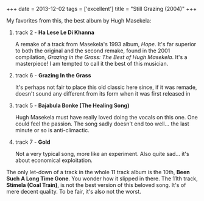 +++
date = 2013-12-02
tags = ['excellent']
title = "Still Grazing (2004)"
+++

My favorites from this, the best album by Hugh Masekela:

1.  track 2 - **Ha Lese Le Di Khanna**

    A remake of a track from Masekela\'s 1993 album, *Hope*. It\'s far
    superior to both the original and the second remake, found in the
    2001 compilation, *Grazing in the Grass: The Best of Hugh Masekela*.
    It\'s a masterpiece! I am tempted to call it the best of this
    musician.

2.  track 6 - **Grazing In the Grass**

    It\'s perhaps not fair to place this old classic here since, if it
    was remade, doesn\'t sound any different from its form when it was
    first released in

3.  track 5 - **Bajabula Bonke (The Healing Song)**

    Hugh Masekela must have really loved doing the vocals on this one.
    One could feel the passion. The song sadly doesn\'t end too well\...
    the last minute or so is anti-climactic.

4.  track 7 - **Gold**

    Not a very typical song, more like an experiment. Also quite sad\...
    it\'s about economical exploitation.

The only let-down of a track in the whole 11 track album is the 10th,
**Been Such A Long Time Gone**. You wonder how it slipped in there. The
11th track, **Stimela (Coal Train)**, is not the best version of this
beloved song. It\'s of mere decent quality. To be fair, it\'s also not
the worst.
